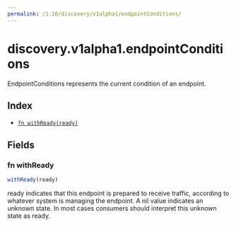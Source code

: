 ```yaml
---
permalink: /1.16/discovery/v1alpha1/endpointConditions/
---
```


# discovery.v1alpha1.endpointConditions

EndpointConditions represents the current condition of an endpoint.

## Index

* [`fn withReady(ready)`](#fn-withready)

## Fields

### fn withReady

```ts
withReady(ready)
```

ready indicates that this endpoint is prepared to receive traffic, according to whatever system is managing the endpoint. A nil value indicates an unknown state. In most cases consumers should interpret this unknown state as ready.